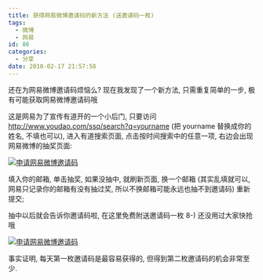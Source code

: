 ```yaml
---
title: 获得网易微博邀请码的新方法 (送邀请码一枚)
tags:
  - 微博
  - 网易
id: 86
categories:
  - 分享
date: 2010-02-17 21:57:58
---
```


还在为网易微博邀请码烦恼么? 现在我发现了一个新方法, 只需重复简单的一步, 极有可能获取网易微博邀请码哦

这是网易为了宣传有道开的一个小后门, 只要访问 http://www.youdao.com/ssq/search?q=yourname (把 yourname 替换成你的姓名, 不填也可以), 进入有道搜索页面, 点击按时间搜索中的任意一项, 右边会出现网易微博的抽奖页面: <!-- more -->

[![申请网易微博邀请码](//beamnote-img.oss-cn-shanghai.aliyuncs.com/2010/2010-02-17_16-17-46.jpg)](//beamnote-img.oss-cn-shanghai.aliyuncs.com/2010/2010-02-17_16-17-46.jpg)

填入你的邮箱, 单击抽奖, 如果没抽中, 就刷新页面, 换一个邮箱 (其实乱填就可以, 网易只记录你的邮箱有没有抽过奖, 所以不换邮箱可能永远也抽不到邀请码) 重新提交;

抽中以后就会告诉你邀请码啦, 在这里免费附送邀请码一枚 8-) 还没用过大家快抢哦

[![申请网易微博邀请码](//beamnote-img.oss-cn-shanghai.aliyuncs.com/2010/2010-02-17_16-24-20.jpg)](//beamnote-img.oss-cn-shanghai.aliyuncs.com/2010/2010-02-17_16-24-20.jpg)

事实证明, 每天第一枚邀请码是最容易获得的, 但得到第二枚邀请码的机会非常至少.
